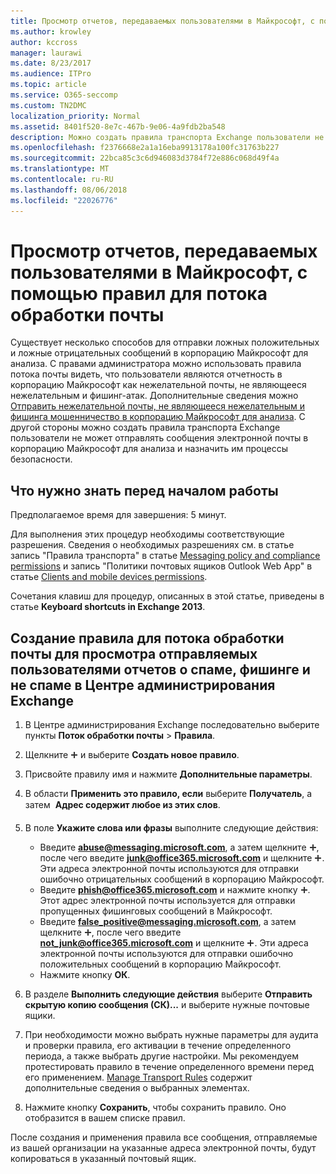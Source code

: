 ```yaml
---
title: Просмотр отчетов, передаваемых пользователями в Майкрософт, с помощью правил для потока обработки почты
ms.author: krowley
author: kccross
manager: laurawi
ms.date: 8/23/2017
ms.audience: ITPro
ms.topic: article
ms.service: O365-seccomp
ms.custom: TN2DMC
localization_priority: Normal
ms.assetid: 8401f520-8e7c-467b-9e06-4a9fdb2ba548
description: Можно создать правила транспорта Exchange пользователи не может отправлять сообщения электронной почты в корпорацию Майкрософт для анализа и назначить им процессы безопасности
ms.openlocfilehash: f2376668e2a1a16eba9913178a100fc31763b227
ms.sourcegitcommit: 22bca85c3c6d946083d3784f72e886c068d49f4a
ms.translationtype: MT
ms.contentlocale: ru-RU
ms.lasthandoff: 08/06/2018
ms.locfileid: "22026776"
---
```

# <a name="use-mail-flow-rules-to-see-what-your-users-are-reporting-to-microsoft"></a>Просмотр отчетов, передаваемых пользователями в Майкрософт, с помощью правил для потока обработки почты

Существует несколько способов для отправки ложных положительных и ложные отрицательных сообщений в корпорацию Майкрософт для анализа. С правами администратора можно использовать правила потока почты видеть, что пользователи являются отчетность в корпорацию Майкрософт как нежелательной почты, не являющееся нежелательным и фишинг-атак. Дополнительные сведения можно [Отправить нежелательной почты, не являющееся нежелательным и фишинга мошенничество в корпорацию Майкрософт для анализа](submit-spam-non-spam-and-phishing-scam-messages-to-microsoft-for-analysis.md). С другой стороны можно создать правила транспорта Exchange пользователи не может отправлять сообщения электронной почты в корпорацию Майкрософт для анализа и назначить им процессы безопасности.
  
## <a name="what-do-you-need-to-know-before-you-begin"></a>Что нужно знать перед началом работы
<a name="sectionSection0"> </a>

Предполагаемое время для завершения: 5 минут.
  
Для выполнения этих процедур необходимы соответствующие разрешения. Сведения о необходимых разрешениях см. в статье запись "Правила транспорта" в статье [Messaging policy and compliance permissions](http://technet.microsoft.com/library/ec4d3b9f-b85a-4cb9-95f5-6fc149c3899b.aspx) и запись "Политики почтовых ящиков Outlook Web App" в статье [Clients and mobile devices permissions](http://technet.microsoft.com/library/57eca42a-5a7f-4c65-89f0-7a84f2dbea19.aspx). 
  
Сочетания клавиш для процедур, описанных в этой статье, приведены в статье **Keyboard shortcuts in Exchange 2013**.
  
## <a name="use-the-eac-to-create-a-mail-flow-rule-to-view-users-manual-junk-phishing-and-not-junk-reports"></a>Создание правила для потока обработки почты для просмотра отправляемых пользователями отчетов о спаме, фишинге и не спаме в Центре администрирования Exchange
<a name="sectionSection1"> </a>

1. В Центре администрирования Exchange последовательно выберите пункты **Поток обработки почты** \> **Правила**.
    
2. Щелкните ![Значок добавления](media/ITPro-EAC-AddIcon.png) и выберите **Создать новое правило**.
    
3. Присвойте правилу имя и нажмите **Дополнительные параметры**.
    
4. В области **Применить это правило, если** выберите **Получатель**, а затем  **Адрес содержит любое из этих слов**.
    
5. В поле **Укажите слова или фразы** выполните следующие действия: 
    - Введите **abuse@messaging.microsoft.com**, а затем щелкните ![Значок добавления](media/ITPro-EAC-AddIcon.png), после чего введите **junk@office365.microsoft.com** и щелкните ![Значок добавления](media/ITPro-EAC-AddIcon.png). Эти адреса электронной почты используются для отправки ошибочно отрицательных сообщений в корпорацию Майкрософт.
    - Введите **phish@office365.microsoft.com** и нажмите кнопку ![Значок добавления](media/ITPro-EAC-AddIcon.png). Этот адрес электронной почты используется для отправки пропущенных фишинговых сообщений в Майкрософт.
    - Введите **false_positive@messaging.microsoft.com**, а затем щелкните ![Значок добавления](media/ITPro-EAC-AddIcon.png), после чего введите **not_junk@office365.microsoft.com** и щелкните ![Значок добавления](media/ITPro-EAC-AddIcon.png). Эти адреса электронной почты используются для отправки ошибочно положительных сообщений в корпорацию Майкрософт.
    - Нажмите кнопку **ОК**.
    
6. В разделе **Выполнить следующие действия** выберите **Отправить скрытую копию сообщения (СК)...** и выберите нужные почтовые ящики. 
    
7. При необходимости можно выбрать нужные параметры для аудита и проверки правила, его активации в течение определенного периода, а также выбрать другие настройки. Мы рекомендуем протестировать правило в течение определенного времени перед его применением. [Manage Transport Rules](http://technet.microsoft.com/library/e7a81372-b6d7-4d1f-bc9e-a845a7facac2.aspx) содержит дополнительные сведения о выбранных элементах. 
    
8. Нажмите кнопку **Сохранить**, чтобы сохранить правило. Оно отобразится в вашем списке правил. 
    
После создания и применения правила все сообщения, отправляемые из вашей организации на указанные адреса электронной почты, будут копироваться в указанный почтовый ящик.
  


